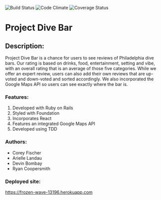 ![Build Status](https://codeship.com/projects/2ba85650-e4b2-0134-bf5f-3ac90cb8ca14/status?branch=master)
![Code Climate](https://codeclimate.com/github/ryancoopersmith/project_dive_bomb.png)
![Coverage Status](https://coveralls.io/repos/ryancoopersmith/project_dive_bomb/badge.png)

# Project Dive Bar

## Description:
Project Dive Bar is a chance for users to see reviews of Philadelphia dive bars. Our rating is based on drinks, food, entertainment, setting and vibe, with an overall rating that is an average of those five categories. While we offer an expert review, users can also add their own reviews that are up-voted and down-voted and sorted accordingly. We also incorporated the Google Maps API so users can see exactly where the bar is.

### Features:
1. Developed with Ruby on Rails
2. Styled with Foundation
3. Incorporates React
4. Features an integrated Google Maps API
5. Developed using TDD

### Authors:
* Corey Fischer
* Arielle Landau
* Devin Bombay
* Ryan Coopersmith

### Deployed site:
https://frozen-wave-13196.herokuapp.com
